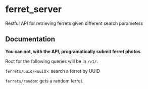 # ferret_server

Restful API for retrieving ferrets given different search parameters

## Documentation

**You can not, with the API, programatically submit ferret photos**.

Root for the following queries will be in `/v1/`:

`ferrets/uuid/<uuid>`: search a ferret by UUID

`ferrets/random`: gets a random ferret.